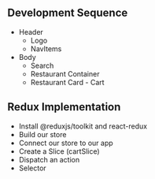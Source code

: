## Development Sequence
   - Header
      - Logo
      - NavItems
   - Body
      - Search
      - Restaurant Container
      - Restaurant Card
    - Cart


## Redux Implementation
   - Install @reduxjs/toolkit and react-redux
   - Build our store
   - Connect our store to our app
   - Create a Slice (cartSlice)
   - Dispatch an action
   - Selector    
